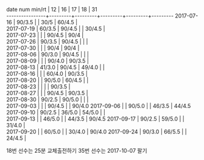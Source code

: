 date num min/rt |    12   |    16   |    17   |    18   |    31   
----------------+---------+---------+---------+---------+---------
2017-07-16      |  90/3.5 |         |  30/5   |  60/4.5 |        
2017-07-19      |  60/3.5 |  90/4.5 |         |  30/4.5 |        
2017-07-23      |         |         |  90/4.5 |  90/4   |        
2017-07-26      |  90/3.5 |  90/4.5 |         |         |        
2017-07-30      |         |         |  90/4   |  90/4   |        
2017-08-06      |  90/3.0 |  90/4.5 |         |         |        
2017-08-09      |         |         |  90/4.0 |  90/3.5 |        
2017-08-13      |  41/3.0 |  90/4.5 |  49/4.0 |         |        
2017-08-16      |         |         |  60/4.0 |  90/3.5 |        
2017-08-20      |         |  90/5.0 |  60/4.5 |         |        
2017-08-23      |         |         |         |  90/3.5 |        
2017-08-27      |         |         |  90/4.5 |  90/3.5 |        
2017-08-30      |  90/2.5 |  90/5.0 |         |         |        
2017-09-03      |         |         |  90/4.5 |         |  90/4.0
2017-09-06      |         |  90/5.0 |         |  46/3.5 |  44/4.5
2017-09-10      |  90/2.5 |  36/5.0 |  54/5.0 |         |        
2017-09-13      |         |  46/5.0 |         |  44/3.5 |  90/4.5
2017-09-17      |  90/2.5 |  59/5.0 |         |  31/4.0 |        
2017-09-20      |         |  60/5.0 |         |  30/4.0 |  90/4.0
2017-09-24      |  90/3.0 |  66/5.5 |         |  24/4.5 |        

18번 선수는 25분 교체출전하기
35번 선수는 2017-10-07 팔기
